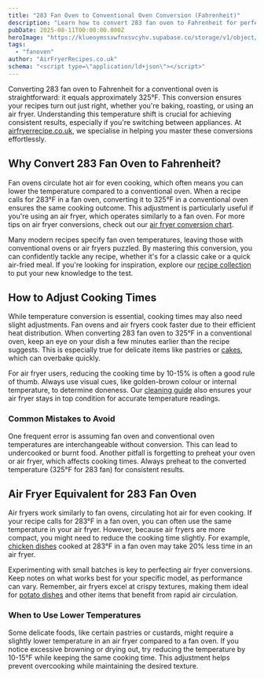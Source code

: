 ```yaml
---
title: "283 Fan Oven to Conventional Oven Conversion (Fahrenheit)"
description: "Learn how to convert 283 fan oven to Fahrenheit for perfect baking results every time. Get the exact temperature and tips for air fryers too!"
pubDate: 2025-08-11T00:00:00.000Z
heroImage: "https://klueoymssxwfnxsvcyhv.supabase.co/storage/v1/object/public/md/283-fan-oven-to-conventional-oven-conversion-fahrenheit-718885bb.png"
tags:
  - "fanoven"
author: "AirFryerRecipes.co.uk"
schema: "<script type=\"application/ld+json\"></script>"
---
```


<p>Converting 283 fan oven to Fahrenheit for a conventional oven is straightforward: it equals approximately 325°F. This conversion ensures your recipes turn out just right, whether you're baking, roasting, or using an air fryer. Understanding this temperature shift is crucial for achieving consistent results, especially if you're switching between appliances. At <a href=https://www.airfryerrecipe.co.uk>airfryerrecipe.co.uk</a>, we specialise in helping you master these conversions effortlessly.</p>

<h2>Why Convert 283 Fan Oven to Fahrenheit?</h2>
<p>Fan ovens circulate hot air for even cooking, which often means you can lower the temperature compared to a conventional oven. When a recipe calls for 283°F in a fan oven, converting it to 325°F in a conventional oven ensures the same cooking outcome. This adjustment is particularly useful if you're using an air fryer, which operates similarly to a fan oven. For more tips on air fryer conversions, check out our <a href=https://www.airfryerrecipe.co.uk/air-fryer-conversion-chart>air fryer conversion chart</a>.</p>
<p>Many modern recipes specify fan oven temperatures, leaving those with conventional ovens or air fryers puzzled. By mastering this conversion, you can confidently tackle any recipe, whether it's for a classic cake or a quick air-fried meal. If you're looking for inspiration, explore our <a href=https://www.airfryerrecipe.co.uk/recipes>recipe collection</a> to put your new knowledge to the test.</p>

<h2>How to Adjust Cooking Times</h2>
<p>While temperature conversion is essential, cooking times may also need slight adjustments. Fan ovens and air fryers cook faster due to their efficient heat distribution. When converting 283 fan oven to 325°F in a conventional oven, keep an eye on your dish a few minutes earlier than the recipe suggests. This is especially true for delicate items like pastries or <a href=https://www.airfryerrecipe.co.uk/recipe-category/cakes>cakes</a>, which can overbake quickly.</p>
<p>For air fryer users, reducing the cooking time by 10-15% is often a good rule of thumb. Always use visual cues, like golden-brown colour or internal temperature, to determine doneness. Our <a href=https://www.airfryerrecipe.co.uk/air-fryer-cleaner>cleaning guide</a> also ensures your air fryer stays in top condition for accurate temperature readings.</p>

<h3>Common Mistakes to Avoid</h3>
<p>One frequent error is assuming fan oven and conventional oven temperatures are interchangeable without conversion. This can lead to undercooked or burnt food. Another pitfall is forgetting to preheat your oven or air fryer, which affects cooking times. Always preheat to the converted temperature (325°F for 283 fan) for consistent results.</p>

<h2>Air Fryer Equivalent for 283 Fan Oven</h2>
<p>Air fryers work similarly to fan ovens, circulating hot air for even cooking. If your recipe calls for 283°F in a fan oven, you can often use the same temperature in your air fryer. However, because air fryers are more compact, you might need to reduce the cooking time slightly. For example, <a href=https://www.airfryerrecipe.co.uk/recipe-category/chicken>chicken dishes</a> cooked at 283°F in a fan oven may take 20% less time in an air fryer.</p>
<p>Experimenting with small batches is key to perfecting air fryer conversions. Keep notes on what works best for your specific model, as performance can vary. Remember, air fryers excel at crispy textures, making them ideal for <a href=https://www.airfryerrecipe.co.uk/recipe-category/potatoes>potato dishes</a> and other items that benefit from rapid air circulation.</p>

<h3>When to Use Lower Temperatures</h3>
<p>Some delicate foods, like certain pastries or custards, might require a slightly lower temperature in an air fryer compared to a fan oven. If you notice excessive browning or drying out, try reducing the temperature by 10-15°F while keeping the same cooking time. This adjustment helps prevent overcooking while maintaining the desired texture.</p>